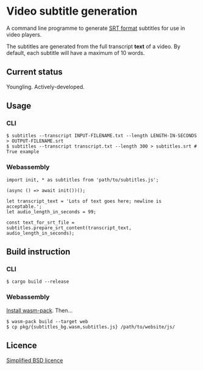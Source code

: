# Video subtitle generation
A command line programme to generate [SRT format](https://en.wikipedia.org/wiki/SubRip) subtitles for use in video players.

The subtitles are generated from the full transcript **text** of a video.  By default, each subtitle will have a maximum of 10 words.

## Current status
Youngling.  Actively-developed.

## Usage
### CLI
```
$ subtitles --transcript INPUT-FILENAME.txt --length LENGTH-IN-SECONDS > OUTPUT-FILENAME.srt
$ subtitles --transcript transcript.txt --length 300 > subtitles.srt # True example
```

### Webassembly
```
import init, * as subtitles from 'path/to/subtitles.js';

(async () => await init())();

let transcript_text = 'Lots of text goes here; newline is acceptable.';
let audio_length_in_seconds = 99;

const text_for_srt_file = subtitles.prepare_srt_content(transcript_text, audio_length_in_seconds);
```

## Build instruction
### CLI
```
$ cargo build --release
```

### Webassembly
[Install wasm-pack](https://rustwasm.github.io/wasm-pack/installer/).  Then...
```
$ wasm-pack build --target web
$ cp pkg/{subtitles_bg.wasm,subtitles.js} /path/to/website/js/
```

## Licence
[Simplified BSD licence](https://spdx.github.io/license-list-data/BSD-2-Clause.html)
